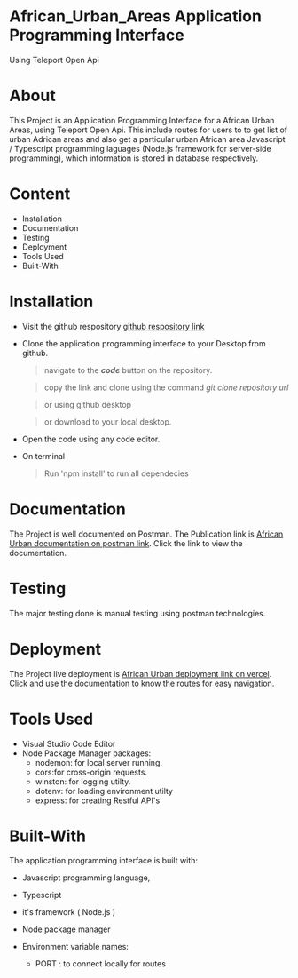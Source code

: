 # African_Urban_Areas Application Programming Interface

Using Teleport Open Api

# About

This Project is an Application Programming Interface for a African Urban Areas, using Teleport Open Api. This include routes for users to  to get list of urban Adrican areas and also get a particular urban African area Javascript / Typescript programming laguages (Node.js framework for server-side programming), which information is stored in database respectively.

# Content

- Installation
- Documentation
- Testing
- Deployment
- Tools Used
- Built-With

# Installation

- Visit the github respository [github respository link](https://github.com/Beloved1310/African_Urban_Areas)
- Clone the application programming interface to your Desktop from github.

  > navigate to the **_code_** button on the repository.

  > copy the link and clone using the command _git clone repository url_

  > or using github desktop

  > or download to your local desktop.

- Open the code using any code editor.

- On terminal

  > Run 'npm install' to run all dependecies

# Documentation

The Project is well documented on Postman. The Publication link is [African Urban documentation on postman link](https://documenter.getpostman.com/view/15034996/2s8Z76vUW3). Click the link to view the documentation.

# Testing

The major testing done is manual testing using postman technologies.

# Deployment

The Project live deployment is [African Urban deployment link on vercel](https://adefisayo-african-urban-areas-test.vercel.app/). Click and use the documentation to know the routes for easy navigation.

# Tools Used

- Visual Studio Code Editor
- Node Package Manager packages:
  - nodemon: for local server running.
  - cors:for cross-origin requests.
  - winston: for logging utilty.
  - dotenv: for loading environment utilty
  - express: for creating Restful API's

# Built-With

The application programming interface is built with:

- Javascript programming language,
- Typescript
- it's framework ( Node.js )
- Node package manager
  

- Environment variable names:

  - PORT : to connect locally for routes


